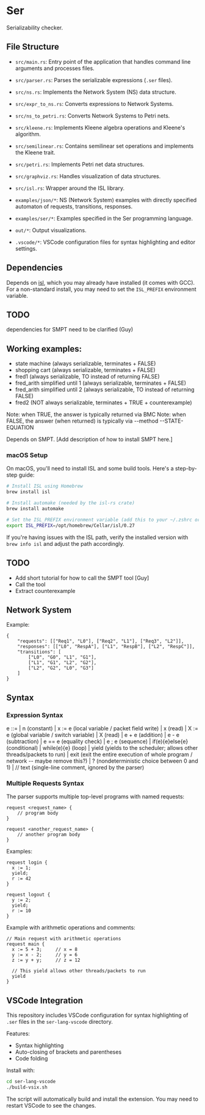 # Ser

Serializability checker.

## File Structure

- `src/main.rs`: Entry point of the application that handles command line arguments and processes files.
- `src/parser.rs`: Parses the serializable expressions (`.ser` files).
- `src/ns.rs`: Implements the Network System (NS) data structure.
- `src/expr_to_ns.rs`: Converts expressions to Network Systems.
- `src/ns_to_petri.rs`: Converts Network Systems to Petri nets.
- `src/kleene.rs`: Implements Kleene algebra operations and Kleene's algorithm.
- `src/semilinear.rs`: Contains semilinear set operations and implements the Kleene trait.
- `src/petri.rs`: Implements Petri net data structures.
- `src/graphviz.rs`: Handles visualization of data structures.
- `src/isl.rs`: Wrapper around the ISL library.

- `examples/json/*`: NS (Network System) examples with directly specified automaton of requests, transitions, responses.
- `examples/ser/*`: Examples specified in the Ser programming language.

- `out/*`: Output visualizations.

- `.vscode/*`: VSCode configuration files for syntax highlighting and editor settings.

## Dependencies

Depends on [isl](https://libisl.sourceforge.io/), which you may already have
installed (it comes with GCC).  For a non-standard install, you may need to set
the `ISL_PREFIX` environment variable.

## TODO
dependencies for SMPT need to be clarified (Guy)

## Working examples:
- state machine (always serializable, terminates + FALSE) 
- shopping cart (always serializable, terminates + FALSE)
- fred1 (always serializable, TO instead of returning FALSE)
- fred_arith simplified until 1 (always serializable, terminates + FALSE)
- fred_arith simplified until 2 (always serializable, TO instead of returning FALSE)
- fred2 (NOT always serializable, terminates + TRUE + counterexample)

Note: when TRUE, the answer is typically returned via BMC
Note: when FALSE, the answer (when returned) is typically via --method --STATE-EQUATION


Depends on SMPT.
[Add description of how to install SMPT here.]

### macOS Setup

On macOS, you'll need to install ISL and some build tools. Here's a step-by-step guide:

```bash
# Install ISL using Homebrew
brew install isl

# Install automake (needed by the isl-rs crate)
brew install automake

# Set the ISL_PREFIX environment variable (add this to your ~/.zshrc or ~/.bashrc)
export ISL_PREFIX=/opt/homebrew/Cellar/isl/0.27
```

If you're having issues with the ISL path, verify the installed version with `brew info isl` and adjust the path accordingly.

## TODO

- Add short tutorial for how to call the SMPT tool [Guy]
- Call the tool
- Extract counterexample

## Network System

Example:

    {
        "requests": [["Req1", "L0"], ["Req2", "L1"], ["Req3", "L2"]],
        "responses": [["L0", "RespA"], ["L1", "RespB"], ["L2", "RespC"]],
        "transitions": [
            ["L0", "G0", "L1", "G1"],
            ["L1", "G1", "L2", "G2"],
            ["L2", "G2", "L0", "G3"]
        ]
    }

## Syntax

### Expression Syntax

e ::=
  | n                     (constant) 
  | x := e                (local variable / packet field write)
  | x                     (read)
  | X := e                (global variable / switch variable)
  | X                     (read)
  | e + e                 (addition)
  | e - e                 (subtraction)
  | e == e                (equality check)
  | e ; e                 (sequence)
  | if(e){e}else{e}       (conditional)
  | while(e){e}           (loop)
  | yield                 (yields to the scheduler; allows other threads/packets to run)
  | exit                  (exit the entire execution of whole program / network -- maybe remove this?)
  | ?                     (nondeterministic choice between 0 and 1)
  | // text                (single-line comment, ignored by the parser)

### Multiple Requests Syntax

The parser supports multiple top-level programs with named requests:

```
request <request_name> {
    // program body
}

request <another_request_name> {
    // another program body
}
```

Examples:

```
request login {
  x := 1;
  yield;
  r := 42
}

request logout {
  y := 2;
  yield;
  r := 10
}
```

Example with arithmetic operations and comments:

```
// Main request with arithmetic operations
request main {
  x := 5 + 3;     // x = 8
  y := x - 2;     // y = 6
  z := y + y;     // z = 12
  
  // This yield allows other threads/packets to run
  yield
}
```

## VSCode Integration

This repository includes VSCode configuration for syntax highlighting of `.ser` files in the `ser-lang-vscode` directory. 

Features:
- Syntax highlighting
- Auto-closing of brackets and parentheses
- Code folding

Install with:

```bash
cd ser-lang-vscode
./build-vsix.sh
```

The script will automatically build and install the extension. You may need to restart VSCode to see the changes.
